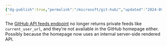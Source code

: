 ```yaml
---
{"dg-publish":true,"permalink":"/microsoft/git-hub/","updated":"2024-09-06T19:55:55.037+10:00"}
---
```


The [GitHub API feeds endpoint](https://docs.github.com/en/rest/activity/feeds?apiVersion=2022-11-28) no longer returns private feeds like `current_user_url`, and they're not available in the GitHub homepage either. Possibly because the homepage now uses an internal server-side rendered API.